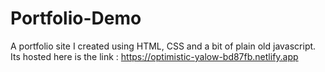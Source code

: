 # Portfolio-Demo
A portfolio site I created using HTML, CSS and a bit of plain old javascript. 
Its hosted here is the link : https://optimistic-yalow-bd87fb.netlify.app

